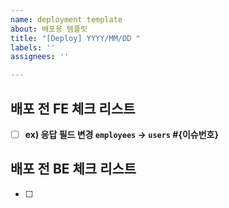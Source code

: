 ```yaml
---
name: deployment template
about: 배포용 템플릿
title: "[Deploy] YYYY/MM/DD "
labels: ''
assignees: ''

---
```


## 배포 전 FE 체크 리스트
* [ ] **ex) 응답 필드 변경 `employees` -> `users` #{이슈번호}**

## 배포 전 BE 체크 리스트
* [ ] 

